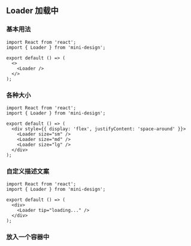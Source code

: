 ## Loader 加载中

### 基本用法

```tsx
import React from 'react';
import { Loader } from 'mini-design';

export default () => (
  <>
    <Loader />
  </>
);
```

### 各种大小

```tsx
import React from 'react';
import { Loader } from 'mini-design';

export default () => (
  <div style={{ display: 'flex', justifyContent: 'space-around' }}>
    <Loader size="sm" />
    <Loader size="md" />
    <Loader size="lg" />
  </div>
);
```

### 自定义描述文案

```tsx
import React from 'react';
import { Loader } from 'mini-design';

export default () => (
  <div>
    <Loader tip="loading..." />
  </div>
);
```

### 放入一个容器中

<code src="./demo/demo1.jsx" ></code>

<API src="../../../src/components/Loader/index.tsx" ></API>
